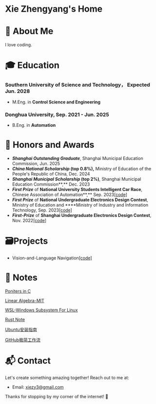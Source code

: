 # Xie Zhengyang's Home

# 🌈 About Me

I love coding. 

# 🎓 Education

### **Southern University of Science and Technology， Expected** Jun. 2028

- M.Eng. in **Control Science and Engineering**

### Donghua University, Sep. 2021 - Jun. 2025

- B.Eng. in **Automation**

# 🚀 Honors and Awards

- ***Shanghai Outstanding Graduate***, Shanghai Municipal Education Commission, Jun. 2025
- ***China National Scholarship* (top 0.8%),** Ministry of Education of the People's Republic of China, Dec. 2024
- ***Shanghai Municipal Scholarship* (top 2%)**, Shanghai Municipal Education Commission**,** Dec. 2023
- ***First Prize*** of **National University Students Intelligent Car Race**, Chinese Association of Automation**,** Sep. 2023[[code]](https://github.com/SORMaker/CH32-Bike-Overland)
- ***First Prize*** of **National Undergraduate Electronics Design Contest**, Ministry of Education and ****Ministry of Industry and Information Technology, Sep. 2023[[code]](https://github.com/SORMaker/2023NUEDC)
- ***First-Prize*** of **Shanghai Undergraduate Electronics Design Contest**, Nov. 2022[[code]](https://github.com/SORMaker/My_2022TICup)

# 🗃️Projects

- Vision-and-Language Navigation[[code]](https://github.com/SORMaker/VLN)

# 📔 Notes

[Poniters in C](Poniters-in-C.md)

[Linear Algebra-MIT](Linear-Algebra-MIT.md)

[WSL-Windows Subsystem For Linux](WSL-Windows-Subsystem-For-Linux.md)

[Rust Note](Rust-Note.md)

[Ubuntu安装指南](Ubuntu安装指南.md)

[GitHub极简工作流](GitHub极简工作流.md)

# 📬 Contact

Let's create something amazing together! Reach out to me at:

- Email: xiezy3@gmail.com

Thanks for stopping by my corner of the internet! 💫